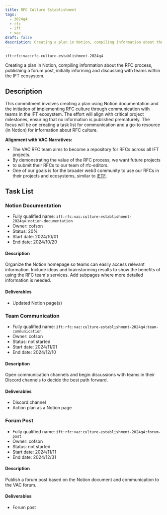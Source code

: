 ```yaml
---
title: RFC Culture Establishment
tags:
  - 2024q4
  - rfc
  - ift
  - vac
draft: false
description: Creating a plan in Notion, compiling information about the RFC process, publishing a forum post, initially informing and discussing with teams within the IFT ecosystem.
---
```


`ift:rfc:vac:rfc-culture-establishment-2024q4`

Creating a plan in Notion, compiling information about the RFC process,
publishing a forum post, initially informing and discussing with teams
within the IFT ecosystem.

## Description

This commitment involves creating a plan using Notion documentation 
and the initiation of implementing RFC culture 
through communication with teams in the IFT ecosystem. 
The effort will align with critical project milestones, ensuring that no 
information is published prematurely. The focus will be on creating a task list 
for communication and a go-to resource (in Notion) for information about RFC 
culture.

**Alignment with VAC Narratives:**

- The VAC RFC team aims to become a repository for RFCs across all IFT projects.
- By demonstrating the value of the RFC process, we want future projects
- to submit their RFCs to our team of rfc-editors.
- One of our goals is for the broader web3 community to use our RFCs in their 
  projects and ecosystems, similar to [IETF](https://www.ietf.org/).

## Task List

### Notion Documentation

- Fully qualified name: `ift:rfc:vac:culture-establishment-2024q4:notion-documentation`
- Owner: cofson
- Status: 20%
- Start date: 2024/10/01
- End date: 2024/10/20

#### Description

Organize the Notion homepage so teams can easily access relevant information. 
Include ideas and brainstorming results to show the benefits of using the RFC 
team's services. Add subpages where more detailed information is needed.

#### Deliverables

- Updated Notion page(s)

### Team Communication

- Fully qualified name: `ift:rfc:vac:culture-establishment-2024q4:team-communication`
- Owner: cofson
- Status: not started
- Start date: 2024/11/01
- End date: 2024/12/10

#### Description

Open communication channels and begin discussions with teams in their Discord 
channels to decide the best path forward.

#### Deliverables

- Discord channel
- Action plan as a Notion page

### Forum Post

- Fully qualified name: `ift:rfc:vac:culture-establishment-2024q4:forum-post`
- Owner: cofson
- Status: not started
- Start date: 2024/11/11
- End date: 2024/12/31

#### Description

Publish a forum post based on the Notion document and communication to the VAC forum.

#### Deliverables

- Forum post
